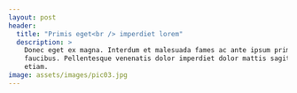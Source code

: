 ```yaml
---
layout: post
header:
  title: "Primis eget<br /> imperdiet lorem"
  description: >
    Donec eget ex magna. Interdum et malesuada fames ac ante ipsum primis in
    faucibus. Pellentesque venenatis dolor imperdiet dolor mattis sagittis magna
    etiam.
image: assets/images/pic03.jpg
---
```

